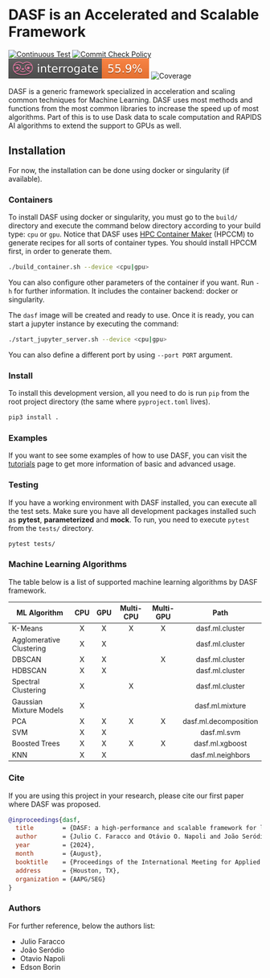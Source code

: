 # DASF is an Accelerated and Scalable Framework

[![Continuous Test](https://github.com/discovery-unicamp/dasf-core/actions/workflows/ci.yaml/badge.svg)](https://github.com/discovery-unicamp/dasf-core/actions/workflows/ci.yaml)
[![Commit Check Policy](https://github.com/discovery-unicamp/dasf-core/actions/workflows/commit-check.yaml/badge.svg)](https://github.com/discovery-unicamp/dasf-core/actions/workflows/commit-check.yaml)
![Interrogate](https://raw.githubusercontent.com/discovery-unicamp/dasf-core/badges/badges/interrogate_badge.svg)
![Coverage](https://img.shields.io/badge/Code%20Coverage-61%25-yellow?style=flat)

DASF is a generic framework specialized in acceleration and scaling common 
techniques for Machine Learning. DASF uses most methods and functions from 
the most common libraries to increase the speed up of most algorithms. Part 
of this is to use Dask data to scale computation and RAPIDS AI algorithms to 
extend the support to GPUs as well.

## Installation

For now, the installation can be done using docker or singularity (if available).

### Containers

To install DASF using docker or singularity, you must go to the `build/`
directory and execute the command below directory according to your build type:
`cpu` or `gpu`. Notice that DASF uses [HPC Container Maker](https://github.com/NVIDIA/hpc-container-maker)
(HPCCM) to generate recipes for all sorts of container types. You should install
HPCCM first, in order to generate them.

```bash
./build_container.sh --device <cpu|gpu>
```

You can also configure other parameters of the container if you want. Run `-h`
for further information. It includes the container backend: docker or
singularity.

The `dasf` image will be created and ready to use. Once it is ready, you 
can start a jupyter instance by executing the command:

```bash
./start_jupyter_server.sh --device <cpu|gpu>
```

You can also define a different port by using `--port PORT` argument.

### Install

To install this development version, all you need to do is run `pip` from the 
root project directory (the same where `pyproject.toml` lives).

```bash
pip3 install .
```

### Examples

If you want to see some examples of how to use DASF, you can visit the
[tutorials](https://discovery-unicamp.github.io/dasf-core/tutorials.html)
page to get more information of basic and advanced usage.

### Testing

If you have a working environment with DASF installed, you can execute all 
the test sets. Make sure you have all development packages installed such as 
**pytest**, **parameterized** and **mock**. To run, you need to execute 
`pytest` from the `tests/` directory.

```bash
pytest tests/
```

### Machine Learning Algorithms

The table below is a list of supported machine learning algorithms by DASF framework.

|     **ML Algorithm**     | **CPU** | **GPU** | **Multi-CPU** | **Multi-GPU** |       **Path**        |
|--------------------------|:-------:|:-------:|:-------------:|:-------------:|:---------------------:|
| K-Means                  |    X    |    X    |       X       |       X       |    dasf.ml.cluster    |
| Agglomerative Clustering |    X    |    X    |               |               |    dasf.ml.cluster    |
| DBSCAN                   |    X    |    X    |               |       X       |    dasf.ml.cluster    |
| HDBSCAN                  |    X    |    X    |               |               |    dasf.ml.cluster    |
| Spectral Clustering      |    X    |         |       X       |               |    dasf.ml.cluster    |
| Gaussian Mixture Models  |    X    |         |               |               |    dasf.ml.mixture    |
| PCA                      |    X    |    X    |       X       |       X       | dasf.ml.decomposition |
| SVM                      |    X    |    X    |               |               |      dasf.ml.svm      |
| Boosted Trees            |    X    |    X    |       X       |       X       |    dasf.ml.xgboost    |
| KNN                      |    X    |    X    |               |               |   dasf.ml.neighbors   |

### Cite

If you are using this project in your research, please cite our first paper where DASF was proposed.

```bibtex
@inproceedings{dasf,
  title        = {DASF: a high-performance and scalable framework for large seismic datasets},
  author       = {Julio C. Faracco and Otávio O. Napoli and João Seródio and Carlos A. Astudillo and Leandro Villas and Edson Borin and Alan A. Souza and Daniel C. Miranda and João Paulo Navarro},
  year         = {2024},
  month        = {August},
  booktitle    = {Proceedings of the International Meeting for Applied Geoscience and Energy},
  address      = {Houston, TX},
  organization = {AAPG/SEG}
}
```

### Authors

For further reference, below the authors list:

* Julio Faracco
* João Seródio
* Otavio Napoli
* Edson Borin


